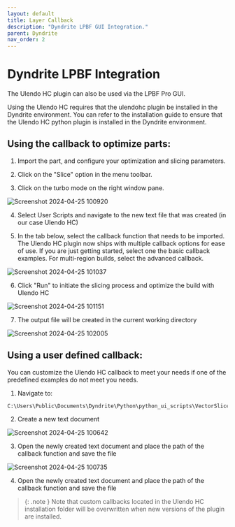 ```yaml
---
layout: default
title: Layer Callback 
description: "Dyndrite LPBF GUI Integration."
parent: Dyndrite
nav_order: 2
---
```


# Dyndrite LPBF Integration
The Ulendo HC plugin can also be used via the LPBF Pro GUI.

Using the Ulendo HC requires that the ulendohc plugin be installed in the Dyndrite environment. You can refer to the installation guide to ensure that the Ulendo HC python plugin is installed in the Dyndrite environment.


## Using the callback to optimize parts:
1. Import the part, and configure your optimization and slicing parameters.

2. Click on the "Slice" option in the menu toolbar.

3. Click on the turbo mode on the right window pane.

 ![Screenshot 2024-04-25 100920](https://github.com/S2AUlendo/HeatCompensation-Docs/assets/29451862/5734279e-581a-4ddb-bda2-c245772070d6)
 
4. Select User Scripts and navigate to the new text file that was created (in our case Ulendo HC)

5. In the tab below, select the callback function that needs to be imported. The Ulendo HC plugin now ships with multiple callback options for ease of use. If you are just getting started, select one the basic callback examples. For multi-region builds, select the advanced callback.

 ![Screenshot 2024-04-25 101037](https://github.com/S2AUlendo/HeatCompensation-Docs/assets/29451862/86ec56a0-9fc7-41c0-b539-100bb9abd0a1)

6. Click "Run" to initiate the slicing process and optimize the build with Ulendo HC

 ![Screenshot 2024-04-25 101151](https://github.com/S2AUlendo/HeatCompensation-Docs/assets/29451862/bd5e197f-f572-4768-a7ea-2f8f608e4157)

7. The output file will be created in the current working directory 

 ![Screenshot 2024-04-25 102005](https://github.com/S2AUlendo/HeatCompensation-Docs/assets/29451862/a1124650-40fa-4057-a70e-d12ab812a28a)



## Using a user defined callback: 
You can customize the Ulendo HC callback to meet your needs if one of the predefined examples do not meet you needs. 

1. Navigate to: 
 ```
 C:\Users\Public\Documents\Dyndrite\Python\python_ui_scripts\VectorSlice
 ```
2. Create a new text document

 ![Screenshot 2024-04-25 100642](https://github.com/S2AUlendo/HeatCompensation-Docs/assets/29451862/62ae99a6-5894-4fcd-bca3-0e0914617a18)

3. Open the newly created text document and place the path of the callback function and save the file 

 ![Screenshot 2024-04-25 100735](https://github.com/S2AUlendo/HeatCompensation-Docs/assets/29451862/05c746a3-e3dc-43c4-b8a2-8ac8451480f1)

 4. Open the newly created text document and place the path of the callback function and save the file 
 
> {: .note }
  Note that custom callbacks located in the Ulendo HC installation folder will be overwritten when new versions of the plugin are installed.


 
 
